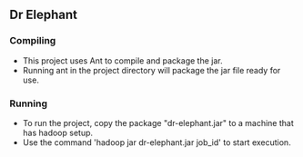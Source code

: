 ## Dr Elephant

### Compiling

* This project uses Ant to compile and package the jar.
* Running ant in the project directory will package the jar file ready for use.

### Running

* To run the project, copy the package "dr-elephant.jar" to a machine that has hadoop setup.
* Use the command 'hadoop jar dr-elephant.jar job_id' to start execution.